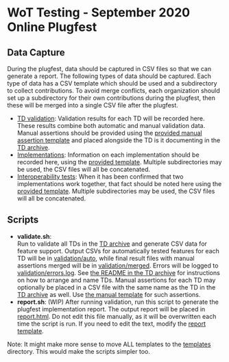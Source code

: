 # WoT Testing - September 2020 Online Plugfest 
## Data Capture

During the plugfest, data should be captured in CSV files so that we can
generate a report.  The following types of data should be captured.  Each
type of data has a CSV template which should be used and a subdirectory to
collect contributions.  To avoid merge conflicts, each organization should
set up a subdirectory for their own contributions during the plugfest, then
these will be merged into a single CSV file after the plugfest.

* [TD validation](validation): Validation results for each TD will be recorded
  here. These results combine both automatic and manual validation data.
  Manual assertions should be provided using the 
  [provided manual assertion template](../manual.csv) and placed alongside
  the TD is it documenting in the [TD archive](../TDs).
* [Implementations](impl): Information on each implementation should be
  recorded here, using the [provided template](impl/template.csv).
  Multiple subdirectories may be used, the CSV files will all be concatenated.
* [Interoperability tests](interop): When it has been confirmed that
  two implementations work together, that fact should be noted
  here using the [provided template](interop/template.csv).
  Multiple subdirectories may be used, the CSV files will all be 
  concatenated.
  
## Scripts

* **validate.sh**:  
  Run to validate all TDs in the [TD archive](../TDs) and generate CSV data
  for feature support.  Output CSVs for automatically tested features for each TD 
  will be in [validation/auto](validation/auto), while final result files
  with manual assertions merged will be in [validation/merged](validation/merged).
  Errors will be logged to [validation/errors.log](validation/errors.log).  See 
  [the README in the TD archive](../TDs/README.md) for instructions on how to arrange and
  name TDs.  Manual assertions for each TD may optionally be placed in 
  a CSV file with the same name as the TD in the [TD archive](validation/manual)
  as well.  Use [the manual template](../manual.csv) for such assertions.
* **report.sh**: (WIP) After running validation, run this script to generate
  the plugfest implementation report. The output report will be placed in
  [report.html](report.html).  Do not edit this file manually, as it will be
  overwritten each time the script is run.  If you need to edit the text,
  modify the [report template](templates/report.html).

Note: It might make more sense to move ALL templates to the [templates](templates) directory.
This would make the scripts simpler too.

